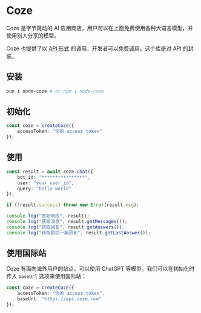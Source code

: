 # Coze

Coze 是字节跳动的 AI 应用商店，用户可以在上面免费使用各种大语言模型，并使用别人分享的模型。

Coze 也提供了以 [API 形式](https://www.coze.cn/docs/developer_guides/coze_api_overview) 的调用，开发者可以免费调用。这个库是对 API 的封装。

## 安装

```sh
bun i node-coze # or npm i node-coze
```

## 初始化

```ts
const coze = createCoze({
    accessToken: "你的 access token"
});
```

## 使用

```ts
const result = await coze.chat({
    bot_id: "****************",
    user: "your_user_id",
    query: "hello world"
});

if (!result.success) throw new Error(result.msg);

console.log("原始响应", result);
console.log("获取消息", result.getMessages());
console.log("获取回复", result.getAnswers());
console.log("获取最后一条回复", result.getLastAnswer());
```

## 使用国际站

Coze 有面向海外用户的站点，可以使用 ChatGPT 等模型。我们可以在初始化时传入 `baseUrl` 选项来使用国际站：

```ts
const coze = createCoze({
    accessToken: "你的 access token",
    baseUrl: "https://api.coze.com"
});
```